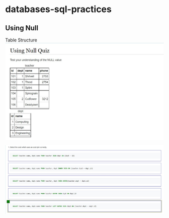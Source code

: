 # databases-sql-practices

## Using Null

Table Structure
![Table Structure](./quiz_data/using_null/using_null_0.jpg)

![Question 1](./quiz_data/using_null/using_null_1.jpg)